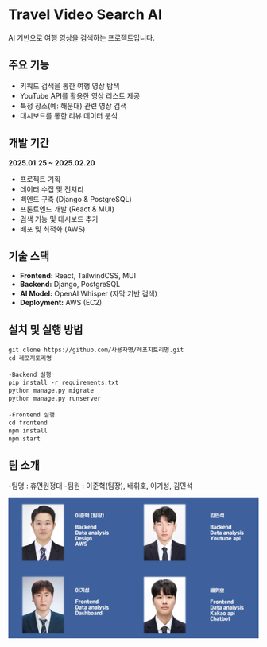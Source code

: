 

# Travel Video Search AI
AI 기반으로 여행 영상을 검색하는 프로젝트입니다.

## 주요 기능
- 키워드 검색을 통한 여행 영상 탐색
- YouTube API를 활용한 영상 리스트 제공
- 특정 장소(예: 해운대) 관련 영상 검색
- 대시보드를 통한 리뷰 데이터 분석

## 개발 기간  
**2025.01.25 ~ 2025.02.20**  
- 프로젝트 기획  
- 데이터 수집 및 전처리  
- 백엔드 구축 (Django & PostgreSQL)  
- 프론트엔드 개발 (React & MUI)  
- 검색 기능 및 대시보드 추가  
- 배포 및 최적화 (AWS)

## 기술 스택
- **Frontend:** React, TailwindCSS, MUI
- **Backend:** Django, PostgreSQL
- **AI Model:** OpenAI Whisper (자막 기반 검색)
- **Deployment:** AWS (EC2)

## 설치 및 실행 방법
```
git clone https://github.com/사용자명/레포지토리명.git
cd 레포지토리명

-Backend 실행
pip install -r requirements.txt
python manage.py migrate
python manage.py runserver

-Frontend 실행
cd frontend
npm install
npm start
```

## 팀 소개
-팀명 : 휴먼원정대
-팀원 : 이준혁(팀장), 배휘호, 이기성, 김민석

<img src="team.png" alt="팀원 소개" width="600">
